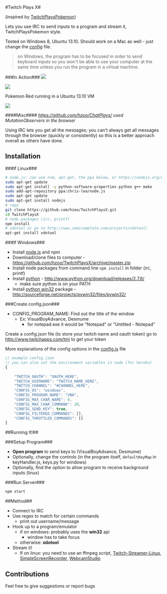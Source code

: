 #Twitch Plays X#

(inspired by [TwitchPlaysPokemon])

Lets you use IRC to send inputs to a program and stream it, TwitchPlaysPokemon style.

Tested on Windows 8, Ubuntu 13.10. Should work on a Mac as well - just change the [config](/app/config.js) file.

> on Windows, the program has to be focused in order to send keyboard inputs so you won't be able to use your computer at the same time unless you run the program in a virtual machine.

###In Action###
![](http://zippy.gfycat.com/ActiveLankyHorsemouse.gif)

![](http://zippy.gfycat.com/PoorDirectHuemul.gif)

Pokemon Red running in a Ubuntu 13.10 VM

![](http://i.imgur.com/aLSO6MK.gif)

####Misc####
*https://github.com/hzoo/ChatPlays/ used MutationObservers in the browser*

Using IRC lets you get all the messages; you can't always get all messages through the browser (quickly or consistently) so this is a better approach overall as others have done.

Installation
--------------
###If Linux###
```sh
# node.js: can use nvm, apt-get, the ppa below, or https://nodejs.org/download/
sudo apt-get update
sudo apt-get install -y python-software-properties python g++ make
sudo add-apt-repository ppa:chris-lea/node.js
sudo apt-get update
sudo apt-get install nodejs
# repo
git clone https://github.com/hzoo/TwitchPlaysX.git
cd TwitchPlaysX
# node packages (irc, printf)
npm install
# xdotool or go to http://www.semicomplete.com/projects/xdotool/
apt-get install xdotool
```

###If Windows###
- Install [node.js] and npm
- Download/clone files to computer - https://github.com/hzoo/TwitchPlaysX/archive/master.zip
- Install node packages from command line `npm install` in folder (irc, printf)
- Install [python] - http://www.python.org/download/releases/2.7.6/
    - make sure python is on your PATH
- Install [python win32] package - http://sourceforge.net/projects/pywin32/files/pywin32/

###Create config.json###
- CONFIG_PROGRAM_NAME: Find out the title of the window
    - Ex: VisualBoyAdvance, Desmume
      - for notepad.exe it would be "Notepad" or "Untitled - Notepad"

Create a config.json file (to store your twitch name and oauth token)
go to http://www.twitchapps.com/tmi to get your token

More explanations of the config options in the [config.js](/app/config.js) file

```js
// example config.json
// you can also set the environment variables in node (for heroku)
{
    
    "TWITCH_OAUTH": "OAUTH_HERE",
    "TWITCH_USERNAME": "TWITCH_NAME_HERE",
    "TWITCH_CHANNEL": "#CHANNEL_HERE",
    "CONFIG_OS": "windows",
    "CONFIG_PROGRAM_NAME": "VBA",
    "CONFIG_MAX_CHAR_NAME": 8,
    "CONFIG_MAX_CHAR_COMMAND": 20,
    "CONFIG_SEND_KEY": true,
    "CONFIG_FILTERED_COMMANDS": [],
    "CONFIG_THROTTLED_COMMANDS": []
}
```

##Running It!##

###Setup Program###
- **Open program** to send keys to (VisualBoyAdvance, Desmume)
- Optionally, change the controls (in the program itself, `defaultKeyMap` in keyHandler.js, keys.py for windows)
- Optionally, find the option to allow program to receive background inputs (linux)

###Run Server###
```sh
npm start
```

##Method##
- Connect to IRC
- Use regex to match for certain commands
  - print out username/message
- Hook up to a program/emulator
    - if on windows: probably uses the **win32** api
        - window has to take focus
    - otherwise: **xdotool**
- Stream it!
    - If on linux: you need to use an ffmpeg script, [Twitch-Streamer-Linux](https://github.com/wargio/Twitch-Streamer-Linux), [SimpleScreenRecorder](http://www.maartenbaert.be/simplescreenrecorder/), [WebcamStudio](http://www.ws4gl.org/)

## Contributions
Feel free to give suggestions or report bugs

[node.js]:http://nodejs.org
[python win32]:http://starship.python.net/~skippy/win32/Downloads.html
[python]:http://www.python.org/
[TwitchPlaysPokemon]:http://twitch.tv/TwitchPlaysPokemon

